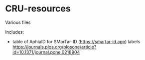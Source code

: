 # CRU-resources
Various files 

Includes: 
- table of AphiaID for SMarTar-ID (https://smartar-id.app) labels
https://journals.plos.org/plosone/article?id=10.1371/journal.pone.0218904 

